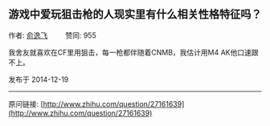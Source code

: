## 游戏中爱玩狙击枪的人现实里有什么相关性格特征吗？

作者: [俞逸飞](http://www.zhihu.com/people/yu-yi-fei-51)&nbsp;&nbsp;&nbsp;&nbsp;&nbsp;&nbsp;&nbsp;&nbsp; 赞同: 955


我舍友就喜欢在CF里用狙击，每一枪都伴随着CNMB，我估计用M4 AK他口速跟不上。



发布于 2014-12-19



---
原问链接: [http://www.zhihu.com/question/27161639](http://www.zhihu.com/question/27161639)